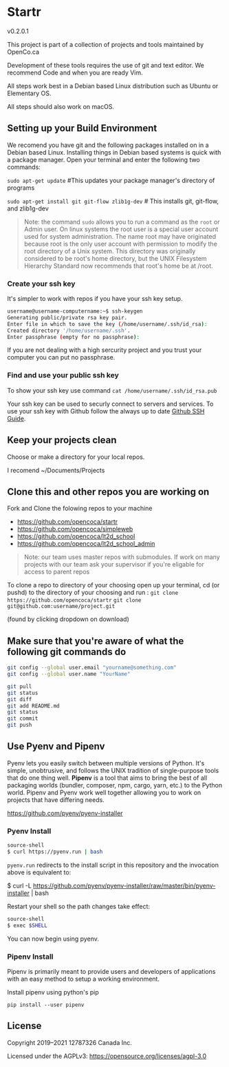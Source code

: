# Startr

v0.2.0.1

This project is part of a collection of projects and tools maintained by OpenCo.ca

Development of these tools requires the use of git and text editor.
We recommend Code and when you are ready Vim.

All steps work best in a Debian based Linux distribution such as Ubuntu or Elementary OS.

All steps should also work on macOS.

## Setting up your Build Environment

We recomend you have git and the following packages installed on in a Debian based Linux. 
Installing things in Debian based systems is quick with a package manager. Open your terminal and enter the following two commands:

`sudo apt-get update` #This updates your package manager's directory of programs

`sudo apt-get install git git-flow zlib1g-dev` # This installs git, git-flow, and zlib1g-dev

> Note: the command `sudo` allows you to run a command as the `root` or Admin user. On linux systems the root user is a special user account used for system administration. The name root may have originated because root is the only user account with permission to modify the root directory of a Unix system. This directory was originally considered to be root's home directory, but the UNIX Filesystem Hierarchy Standard now recommends that root's home be at /root.

### Create your ssh key

It's simpler to work with repos if you have your ssh key setup. 

```bash
username@username-computername:~$ ssh-keygen
Generating public/private rsa key pair.
Enter file in which to save the key (/home/username/.ssh/id_rsa):                     
Created directory '/home/username/.ssh'.
Enter passphrase (empty for no passphrase): 
```

If you are not dealing with a high sercurity project and you trust your computer you can put no passphrase.

### Find and use your public ssh key

To show your ssh key use command  `cat /home/username/.ssh/id_rsa.pub` 

Your ssh key can be used to securly connect to servers and services. To use your ssh key with Github follow the always up to date [Github SSH Guide](https://docs.github.com/en/authentication/connecting-to-github-with-ssh/adding-a-new-ssh-key-to-your-github-account).

## Keep your projects clean

Choose or make a directory for your local repos.

I recomend ~/Documents/Projects

## Clone this and other repos you are working on

Fork and Clone the folowing repos to your machine

* https://github.com/opencoca/startr
* https://github.com/opencoca/simpleweb
* https://github.com/opencoca/lt2d_school
* https://github.com/opencoca/lt2d_school_admin


> Note: our team uses master repos with submodules. If work on many projects with our team ask your supervisor if you're eligable for access to parent repos

To clone a repo to directory of your choosing open up your terminal, cd (or pushd) to the directory of your choosing and run :
`git clone https://github.com/opencoca/startr`
`git clone git@github.com:username/project.git` 


(found by clicking dropdown on download)

## Make sure that you're aware of what the following git commands do

```bash
git config --global user.email "yourname@something.com"
git config --global user.name "YourName"

git pull
git status
git diff
git add README.md
git status
git commit
git push
```

## Use Pyenv and Pipenv

Pyenv lets you easily switch between multiple versions of Python. It's simple, unobtrusive, and follows the UNIX tradition of single-purpose tools that do one thing well. **Pipenv** is a tool that aims to bring the best of all packaging worlds (bundler, composer, npm, cargo, yarn, etc.) to the Python world. Pipenv and Pyenv work well together allowing you to work on projects that  have differing needs.

https://github.com/pyenv/pyenv-installer

### Pyenv Install

```bash
source-shell
$ curl https://pyenv.run | bash
```

`pyenv.run` redirects to the install script in this repository and the invocation above is equivalent to:

$ curl -L https://github.com/pyenv/pyenv-installer/raw/master/bin/pyenv-installer | bash

Restart your shell so the path changes take effect:

```bash
source-shell
$ exec $SHELL
```

You can now begin using pyenv.

### Pipenv Install

Pipenv is primarily meant to provide users and developers of applications with an easy method to setup a working environment.

Install pipenv using python's pip

`pip install --user pipenv`

## License

Copyright 2019–2021 12787326 Canada Inc.

Licensed under the AGPLv3: https://opensource.org/licenses/agpl-3.0
